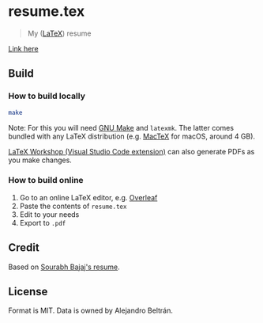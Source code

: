# resume.tex

>My ([LaTeX](https://www.latex-project.org/)) resume

[Link here](https://alebelcor.github.io/resume.tex/)

## Build

### How to build locally

```bash
make
```

Note: For this you will need [GNU Make](https://www.gnu.org/software/make/) and `latexmk`. The latter comes bundled with any LaTeX distribution (e.g. [MacTeX](https://www.tug.org/mactex/) for macOS, around 4 GB).

[LaTeX Workshop (Visual Studio Code extension)](https://github.com/James-Yu/LaTeX-Workshop/) can also generate PDFs as you make changes.

### How to build online

1. Go to an online LaTeX editor, e.g. [Overleaf](https://www.overleaf.com)
1. Paste the contents of `resume.tex`
1. Edit to your needs
1. Export to `.pdf`

## Credit

Based on [Sourabh Bajaj's resume](https://github.com/sb2nov/resume).

## License

Format is MIT. Data is owned by Alejandro Beltrán.
